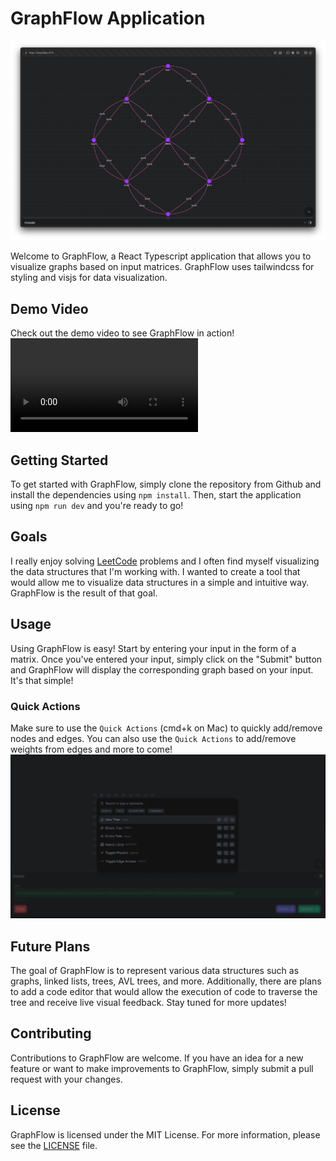# GraphFlow Application

![visual](./assets/screenshots/demo_1.png)

Welcome to GraphFlow, a React Typescript application that allows you to visualize graphs based on input matrices. GraphFlow uses tailwindcss for styling and visjs for data visualization.

## Demo Video

Check out the demo video to see GraphFlow in action! ![demo video](./assets/demos/demo_2.mp4)

## Getting Started

To get started with GraphFlow, simply clone the repository from Github and install the dependencies using `npm install`. Then, start the application using `npm run dev` and you're ready to go!

## Goals

I really enjoy solving [LeetCode](https://leetcode.com/adia-dev/) problems and I often find myself visualizing the data structures that I'm working with. I wanted to create a tool that would allow me to visualize data structures in a simple and intuitive way. GraphFlow is the result of that goal.

## Usage

Using GraphFlow is easy! Start by entering your input in the form of a matrix. Once you've entered your input, simply click on the "Submit" button and GraphFlow will display the corresponding graph based on your input. It's that simple!

### Quick Actions

Make sure to use the `Quick Actions` (cmd+k on Mac) to quickly add/remove nodes and edges. You can also use the `Quick Actions` to add/remove weights from edges and more to come!
![quick actions](./assets/screenshots/quick_actions.png)

## Future Plans

The goal of GraphFlow is to represent various data structures such as graphs, linked lists, trees, AVL trees, and more. Additionally, there are plans to add a code editor that would allow the execution of code to traverse the tree and receive live visual feedback. Stay tuned for more updates!

## Contributing

Contributions to GraphFlow are welcome. If you have an idea for a new feature or want to make improvements to GraphFlow, simply submit a pull request with your changes.

## License

GraphFlow is licensed under the MIT License. For more information, please see the [LICENSE](https://github.com/example/example/LICENSE) file.
